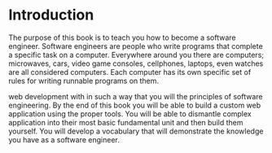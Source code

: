 # Introduction
The purpose of this book is to teach you how to become a software engineer. Software engineers are people who write programs that complete a specific task on a computer. Everywhere around you there are computers; microwaves, cars, video game consoles, cellphones, laptops, even watches are all considered computers. Each computer has its own specific set of rules for writing runnable programs on them. 

web development with in such a way that you will the principles of software engineering. By the end of this book you will be able to build a custom web application using the proper tools. You will be able to dismantle complex application into their most basic fundamental unit and then build them yourself. You will develop a vocabulary that will demonstrate the knowledge you have as a software engineer. 

